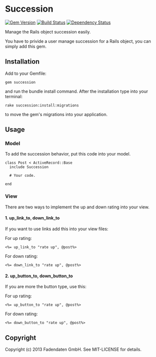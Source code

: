 # Succession

[![Gem Version](https://badge.fury.io/rb/succession.png)](http://badge.fury.io/rb/succession)
[![Build Status](https://travis-ci.org/fadendaten/succession.png?branch=master)](https://travis-ci.org/fadendaten/succession)
[![Dependency Status](https://gemnasium.com/fadendaten/succession.png)](https://gemnasium.com/fadendaten/succession)

Manage the Rails object succession easily.

You have to privide a user manage succession for a Rails object, you can simply
add this gem.

## Installation

Add to your Gemfile:

    gem succession

and run the bundle install command.
After the installation type into your terminal:

    rake succession:install:migrations

to move the gem's migrations into your application.

## Usage

### Model

To add the succession behavior, put this code into your model.

    class Post < ActiveRecord::Base
      include Succession

      # Your code.

    end

### View

There are two ways to implement the up and down rating into your view.

#### 1. up_link_to, down_link_to

If you want to use links add this into your view files:

For up rating:

    <%= up_link_to "rate up", @post%>

For down rating:

    <%= down_link_to "rate up", @post%>

#### 2. up_button_to, down_button_to

If you are more the button type, use this:

For up rating:

    <%= up_button_to "rate up", @post%>

For down rating:

    <%= down_button_to "rate up", @post%>

## Copyright

Copyright (c) 2013 Fadendaten GmbH. See MIT-LICENSE for details.

